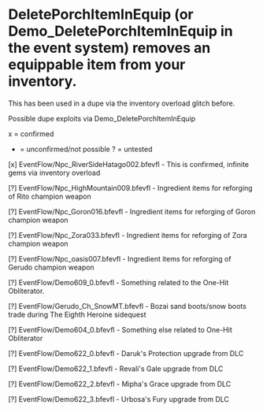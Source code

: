 # DeletePorchItemInEquip (or Demo_DeletePorchItemInEquip in the event system) removes an equippable item from your inventory.

This has been used in a dupe via the inventory overload glitch before.

Possible dupe exploits via Demo_DeletePorchItemInEquip

x = confirmed
- = unconfirmed/not possible
? = untested

[x] EventFlow/Npc_RiverSideHatago002.bfevfl
    - This is confirmed, infinite gems via inventory overload

[?] EventFlow/Npc_HighMountain009.bfevfl
    - Ingredient items for reforging of Rito champion weapon

[?] EventFlow/Npc_Goron016.bfevfl
    - Ingredient items for reforging of Goron champion weapon

[?] EventFlow/Npc_Zora033.bfevfl
    - Ingredient items for reforging of Zora champion weapon

[?] EventFlow/Npc_oasis007.bfevfl
    - Ingredient items for reforging of Gerudo champion weapon

[?] EventFlow/Demo609_0.bfevfl
    - Something related to the One-Hit Obliterator.

[?] EventFlow/Gerudo_Ch_SnowMT.bfevfl
    - Bozai sand boots/snow boots trade during The Eighth Heroine sidequest

[?] EventFlow/Demo604_0.bfevfl
    - Something else related to One-Hit Obliterator

[?] EventFlow/Demo622_0.bfevfl
    - Daruk's Protection upgrade from DLC

[?] EventFlow/Demo622_1.bfevfl
    - Revali's Gale upgrade from DLC

[?] EventFlow/Demo622_2.bfevfl
    - Mipha's Grace upgrade from DLC

[?] EventFlow/Demo622_3.bfevfl
    - Urbosa's Fury upgrade from DLC
